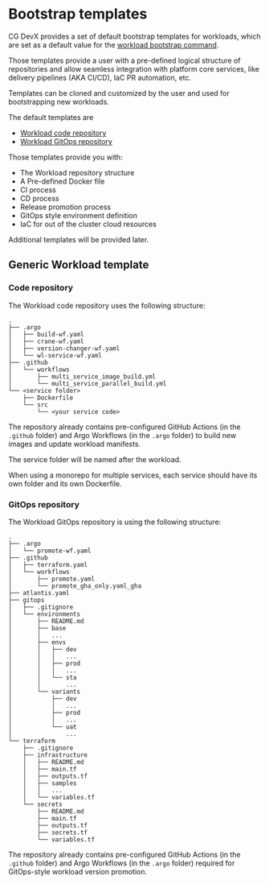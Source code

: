 # Bootstrap templates

CG DevX provides a set of default bootstrap templates for workloads, which are set as a default value
for the [workload bootstrap command](./cli_commands.md#bootstrap).

Those templates provide a user with a pre-defined logical structure of repositories
and allow seamless integration with platform core services, like delivery pipelines (AKA CI/CD), IaC PR automation, etc.

Templates can be cloned and customized by the user and used for bootstrapping new workloads.

The default templates are

- [Workload code repository](https://github.com/CloudGeometry/cg-devx-wl-template)
- [Workload GitOps repository](https://github.com/CloudGeometry/cg-devx-wl-gitops-template)

Those templates provide you with:

- The Workload repository structure
- A Pre-defined Docker file
- CI process
- CD process
- Release promotion process
- GitOps style environment definition
- IaC for out of the cluster cloud resources

Additional templates will be provided later.

## Generic Workload template

### Code repository

The Workload code repository uses the following structure:

```
.
├── .argo
│   ├── build-wf.yaml
│   ├── crane-wf.yaml
│   ├── version-changer-wf.yaml
│   └── wl-service-wf.yaml
├── .github
│   └── workflows
│       ├── multi_service_image_build.yml
│       └── multi_service_parallel_build.yml
└── <service folder>
    ├── Dockerfile
    └── src
        └── <your service code>

```

The repository already contains pre-configured GitHub Actions (in the `.github` folder) and Argo Workflows (in
the `.argo` folder)
to build new images and update workload manifests.

The service folder will be named after the workload.

When using a monorepo for multiple services,
each service should have its own folder and its own Dockerfile.

### GitOps repository

The Workload GitOps repository is using the following structure:

```
.
├── .argo
│   └── promote-wf.yaml
├── .github
│   ├── terraform.yaml
│   └── workflows
│       ├── promote.yaml
│       └── promote_gha_only.yaml_gha
├── atlantis.yaml
├── gitops
│   ├── .gitignore
│   └── environments
│       ├── README.md
│       ├── base
│       │   ...
│       ├── envs
│       │   ├── dev
│       │   │   ...
│       │   ├── prod
│       │   │   ...
│       │   └── sta
│       │       ...
│       └── variants
│           ├── dev
│           │   ...
│           ├── prod
│           │   ...
│           └── uat
│               ...
└── terraform
    ├── .gitignore
    ├── infrastructure
    │   ├── README.md
    │   ├── main.tf
    │   ├── outputs.tf
    │   ├── samples
    │   │   ...
    │   └── variables.tf
    └── secrets
        ├── README.md
        ├── main.tf
        ├── outputs.tf
        ├── secrets.tf
        └── variables.tf
```

The repository already contains pre-configured GitHub Actions (in the `.github` folder) and Argo Workflows (in
the `.argo` folder)
required for GitOps-style workload version promotion.

